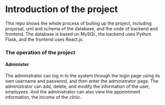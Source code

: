 # Introduction of the project
This repo shows the whole process of builing up the project, including proposal, uml and schema of the database, and the code of backend and frontend.
The database is based on MySQL, the backend uses Python Flask, and the frontend uses React.js.


### The operation of the project
#### Administer
The administrator can log in to the system through the login page using its own username and password, and then enter the administrator page. The administrator can add, delete, and modify the information of the user, employees. And the administrator can also view the appointment information, the income of the clinic.
